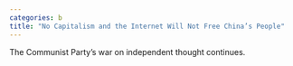 ```yaml
---
categories: b
title: "No Capitalism and the Internet Will Not Free China’s People"
---
```

The Communist Party’s war on independent thought continues.
